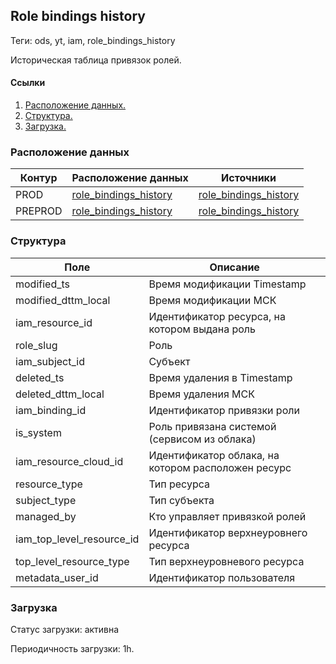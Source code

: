 ## Role bindings history

Теги: ods, yt, iam, role_bindings_history

Историческая таблица привязок ролей.

#### Ссылки
1. [Расположение данных.](#расположение-данных)
2. [Структура.](#структура)
3. [Загрузка.](#загрузка)


### Расположение данных
| Контур    | Расположение данных                                                                                                      | Источники                                                                                                                                                                                           |
| --------- |--------------------------------------------------------------------------------------------------------------------------|-----------------------------------------------------------------------------------------------------------------------------------------------------------------------------------------------------|
| PROD      | [role_bindings_history](https://yt.yandex-team.ru/hahn/navigation?path=//home/cloud-dwh/data/prod/ods/iam/role_bindings_history) | [role_bindings_history](https://yt.yandex-team.ru/hahn/navigation?path=//home/cloud-dwh/data/prod/raw/ydb/identity/hardware/default/identity/r3/role_bindings_history)    |
| PREPROD   | [role_bindings_history](https://yt.yandex-team.ru/hahn/navigation?path=//home/cloud-dwh/data/preprod/ods/iam/role_bindings_history)      | [role_bindings_history](https://yt.yandex-team.ru/hahn/navigation?path=//home/cloud-dwh/data/preprod/raw/ydb/identity/hardware/default/identity/r3/role_bindings_history) |


### Структура
| Поле                      | Описание                                           |
|---------------------------|----------------------------------------------------|
| modified_ts               | Время модификации Timestamp                        |
| modified_dttm_local       | Время модификации МСК                              |
| iam_resource_id           | Идентификатор ресурса, на котором выдана роль      |
| role_slug                 | Роль                                               |
| iam_subject_id            | Субъект                                            |
| deleted_ts                | Время удаления в Timestamp                         |
| deleted_dttm_local        | Время удаления МСК                                 |
| iam_binding_id            | Идентификатор привязки роли                        |
| is_system                 | Роль привязана системой (сервисом из облака)       |
| iam_resource_cloud_id     | Идентификатор облака, на котором расположен ресурс |
| resource_type             | Тип ресурса                                        |
| subject_type              | Тип субъекта                                       |
| managed_by                | Кто управляет привязкой ролей                      |
| iam_top_level_resource_id | Идентификатор верхнеуровнего ресурса               |
| top_level_resource_type   | Тип верхнеуровневого ресурса                       |
| metadata_user_id          | Идентификатор пользователя                         |

### Загрузка

Статус загрузки: активна

Периодичность загрузки: 1h.
